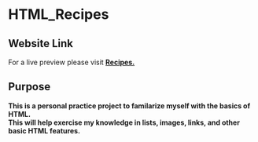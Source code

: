 # HTML_Recipes

## Website Link 
For a live preview please visit [__Recipes.__](https://plan28-06.github.io/HTML_Recipes/)
## **Purpose**
**This is a personal practice project to familarize myself with the basics of HTML.**\
**This will help exercise my knowledge in lists, images, links, and other basic HTML features.**
